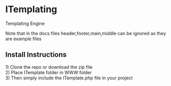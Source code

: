 # ITemplating
Templating Engine

Note that in the docs files
header,footer,main,middle can be ignored as they are example files


<h2><b>Install Instructions</b></h2>
1) Clone the repo or download the zip file<br/>
2) Place ITemplate folder in WWW folder<br>
3) Then simply include the ITemplate.php file in your project
